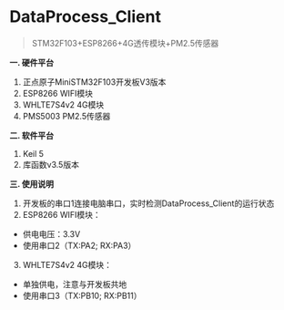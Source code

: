 # DataProcess_Client
> STM32F103+ESP8266+4G透传模块+PM2.5传感器  
  
**一. 硬件平台**  
1. 正点原子MiniSTM32F103开发板V3版本  
2. ESP8266 WIFI模块
3. WHLTE7S4v2 4G模块
4. PMS5003 PM2.5传感器

**二. 软件平台**  
1. Keil 5
2. 库函数v3.5版本

**三. 使用说明**  
1. 开发板的串口1连接电脑串口，实时检测DataProcess_Client的运行状态
2. ESP8266 WIFI模块：  
- 供电电压：3.3V
- 使用串口2（TX:PA2; RX:PA3）
3. WHLTE7S4v2 4G模块：  
- 单独供电，注意与开发板共地
- 使用串口3（TX:PB10; RX:PB11）
